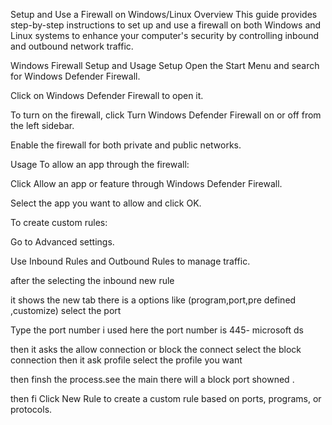 Setup and Use a Firewall on Windows/Linux
Overview
This guide provides step-by-step instructions to set up and use a firewall on both Windows and Linux systems to enhance your computer's security by controlling inbound and outbound network traffic.

Windows Firewall Setup and Usage
Setup
Open the Start Menu and search for Windows Defender Firewall.

Click on Windows Defender Firewall to open it.

To turn on the firewall, click Turn Windows Defender Firewall on or off from the left sidebar.

Enable the firewall for both private and public networks.

Usage
To allow an app through the firewall:

Click Allow an app or feature through Windows Defender Firewall.

Select the app you want to allow and click OK.

To create custom rules:

Go to Advanced settings.

Use Inbound Rules and Outbound Rules to manage traffic.

after the selecting the inbound new rule 

it shows the new tab there is a options like (program,port,pre defined ,customize) select the port 

Type the port number i used here the port number is 445- microsoft ds

then it asks the allow connection or block the connect select  the block connection then it ask profile select the profile you want  

then finsh the process.see the main there will a block port showned .

then fi
Click New Rule to create a custom rule based on ports, programs, or protocols.
                                        
